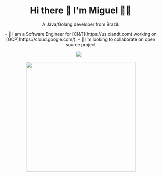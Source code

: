 <h1 align='center'>
  Hi there 👋 I'm Miguel 👨‍💻
</h1>

<p align='center'>
  A Java/Golang developer from Brazil.
</p>
<!-- - I'm a lead operation engineer for [CloudBees][cloudbees-website] -->
<p align='center'>
  - 🔭 I am a Software Engineer for [CI&T](https://us.ciandt.com) working on [GCP](https://cloud.google.com/).
  - 👯 I’m looking to collaborate on open source project
</p>

<p align='center'>
  
  <a href="https://www.linkedin.com/in/miguel-pereira-aa64b498/">
    <img src="https://img.shields.io/badge/linkedin-%230077B5.svg?&style=for-the-badge&logo=linkedin&logoColor=white" />
  </a>&nbsp;&nbsp;
  
</p>

<p align='center'>
  <a href="#"><img src="https://github-readme-stats.vercel.app/api?username=miguelhbrito&show_icons=true&count_private=true&theme=dark" width="350"></a>
</p>



<!--
**miguelhbrito/miguelhbrito** is a ✨ _special_ ✨ repository because its `README.md` (this file) appears on your GitHub profile.

Here are some ideas to get you started:

- 🔭 I’m currently working on ...
- 🌱 I’m currently learning ...
- 👯 I’m looking to collaborate on ...
- 🤔 I’m looking for help with ...
- 💬 Ask me about ...
- 📫 How to reach me: ...
- 😄 Pronouns: ...
- ⚡ Fun fact: ...
-->
